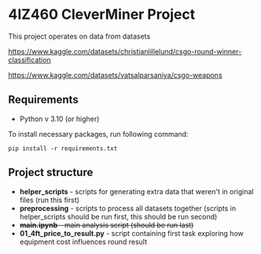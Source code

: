 # 4IZ460 CleverMiner Project
This project operates on data from datasets

https://www.kaggle.com/datasets/christianlillelund/csgo-round-winner-classification

https://www.kaggle.com/datasets/vatsalparsaniya/csgo-weapons

## Requirements
- Python v 3.10 (or higher)

To install necessary packages, run following command:

`pip install -r requirements.txt`

## Project structure
 * **helper_scripts** - scripts for generating extra data that weren't in original files
   (run this first)
 * **preprocessing** - scripts to process all datasets together (scripts in helper_scripts 
should be run first, this should be run second)
 * ~~**main.ipynb** - main analysis script (should be run last)~~
 * **01_4ft_price_to_result.py** - script containing first task exploring how equipment cost influences round result
 
